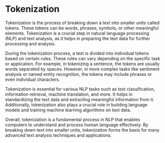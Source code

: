 <h1>Tokenization</h1>
<p>Tokenization is the process of breaking down a text into smaller units called tokens. These tokens can be words, phrases, symbols, or other meaningful elements. Tokenization is a crucial step in natural language processing (NLP) and text analysis, as it helps in preparing the text data for further processing and analysis.</p>
<p>During the tokenization process, a text is divided into individual tokens based on certain rules. These rules can vary depending on the specific task or application. For example, in tokenizing a sentence, the tokens are usually words separated by spaces. However, in more complex tasks like sentiment analysis or named entity recognition, the tokens may include phrases or even individual characters.</p>
<p>Tokenization is essential for various NLP tasks such as text classification, information retrieval, machine translation, and more. It helps in standardizing the text data and extracting meaningful information from it. Additionally, tokenization also plays a crucial role in building language models and training machine learning algorithms on text data.</p>
<p>Overall, tokenization is a fundamental process in NLP that enables computers to understand and process human language effectively. By breaking down text into smaller units, tokenization forms the basis for many advanced text analysis techniques and applications.</p>